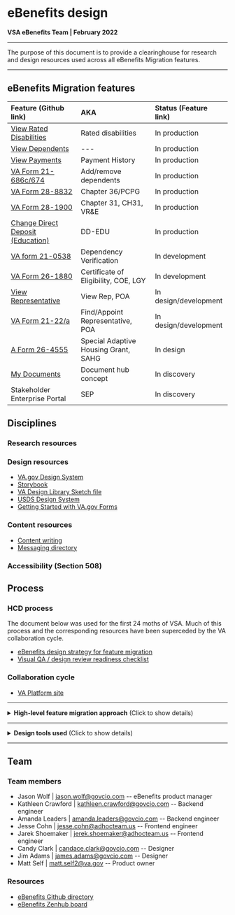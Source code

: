 # eBenefits design
**VSA eBenefits Team | February 2022**

---

The purpose of this document is to provide a clearinghouse for research and design resources used across all eBenefits Migration features.

---

## eBenefits Migration features

| Feature (Github link) | AKA | Status (Feature link) |
| :--- | :--- | :--- |
| [View Rated Disabilities](https://github.com/department-of-veterans-affairs/va.gov-team/tree/master/teams/vsa/teams/ebenefits/features/view-rated-disabilities) | Rated disabilities | In production |
| [View Dependents](https://github.com/department-of-veterans-affairs/va.gov-team/tree/master/teams/vsa/teams/ebenefits/features/view-update-dependents) | --- | In production |
| [View Payments](https://github.com/department-of-veterans-affairs/va.gov-team/tree/master/teams/vsa/teams/ebenefits/features/view-payment-history) | Payment History | In production |
| [VA Form 21-686c/674](https://github.com/department-of-veterans-affairs/va.gov-team/tree/master/teams/vsa/teams/ebenefits/features/view-update-dependents) | Add/remove dependents | In production |
| [VA Form 28-8832](https://github.com/department-of-veterans-affairs/va.gov-team/tree/master/teams/vsa/teams/ebenefits/features/apply-CH36-VRE-counseling) | Chapter 36/PCPG | In production |
| [VA Form 28-1900](https://github.com/department-of-veterans-affairs/va.gov-team/tree/master/teams/vsa/teams/ebenefits/features/apply-vre-ch31) | Chapter 31, CH31, VR&E | In production |
| [Change Direct Deposit (Education)](https://github.com/department-of-veterans-affairs/va.gov-team/tree/master/products/identity-personalization/direct-deposit/edu-direct-deposit) | DD-EDU | In production |
| [VA form 21-0538](https://github.com/department-of-veterans-affairs/va.gov-team/tree/master/teams/vsa/teams/ebenefits/features/dependency-verification) | Dependency Verification | In development |
| [VA Form 26-1880](https://github.com/department-of-veterans-affairs/va.gov-team/tree/master/teams/vsa/teams/ebenefits/features/apply-for-home-loan-COE) | Certificate of Eligibility, COE, LGY | In development |
| [View Representative](https://github.com/department-of-veterans-affairs/va.gov-team/tree/master/teams/vsa/teams/ebenefits/features/view-update-POA) | View Rep, POA | In design/development |
| [VA Form 21-22/a](https://github.com/department-of-veterans-affairs/va.gov-team/tree/master/teams/vsa/teams/ebenefits/features/view-update-POA) | Find/Appoint Representative, POA | In design/development |
| [A Form 26-4555](https://github.com/department-of-veterans-affairs/va.gov-team/tree/master/teams/vsa/teams/ebenefits/features/view-apply-SAHG) | Special Adaptive Housing Grant, SAHG | In design |
| [My Documents](https://github.com/department-of-veterans-affairs/va.gov-team/tree/master/teams/vsa/teams/ebenefits/features/view-my-documents) | Document hub concept | In discovery |
| Stakeholder Enterprise Portal | SEP | In discovery |

## Disciplines

### Research resources

### Design resources
- [VA.gov Design System](https://design.va.gov/)
- [Storybook](https://design.va.gov/storybook/?path=/story/about-introduction--page)
- [VA Design Library Sketch file](https://github.com/department-of-veterans-affairs/va.gov-team/blob/master/platform/design/design-resources/pattern-library/get-started-with-the-pattern-library.md)
- [USDS Design System](https://designsystem.digital.gov/)
- [Getting Started with VA.gov Forms](https://github.com/department-of-veterans-affairs/va.gov-team/blob/master/teams/vsa/design/getting-started-with-va.gov-forms.md)

### Content resources
- [Content writing](https://design.va.gov/content-style-guide/)
- [Messaging directory](https://github.com/department-of-veterans-affairs/va.gov-team/blob/master/platform/design/design-system/guidelines/error-handling/Dictionary.md)

### Accessibility (Section 508)

## Process

### HCD process
The document below was used for the first 24 moths of VSA. Much of this process and the corresponding resources have been superceded by the VA collaboration cycle.

- [eBenefits design strategy for feature migration](https://github.com/department-of-veterans-affairs/va.gov-team/tree/master/teams/vsa/teams/ebenefits/design/strategy)
- [Visual QA / design review readiness checklist](https://github.com/department-of-veterans-affairs/va.gov-team/blob/master/teams/vsa/teams/ebenefits/design/design-review-checklist.md)

### Collaboration cycle
- [VA Platform site](https://depo-platform-documentation.scrollhelp.site/collaboration-cycle/index.html)

---

<details>
  <summary><strong>High-level feature migration approach</strong> (Click to show details)</summary><br>

1. Analyze existing feature
2. Conduct discovery research on existing feature
3. Synthesize analysis and research into lo-fi screens and flows
4. Present synthesis/lo-fi visuals at design review
5. Improve fidelity of screens and flows
6. Provide content for sitewide review
7. Present refined mockups at mid-point review
8. Conduct usability testing
9. Refine/finaize screens and flows
10. Review feature in staging
11. Second usability testing round
12. Review feature in production (if possible)
13. Conduct user acceptance testing
</details>

---

<details>
  <summary><strong>Design tools used</strong> (Click to show details)</summary><br>

- Sketch for Teams
- UXPin
- Adobe XD
- Mural
- Github markdown
- VSCode
</details>  
  
---  

## Team

### Team members

- Jason Wolf | jason.wolf@govcio.com -- eBenefits product manager
- Kathleen Crawford | kathleen.crawford@govcio.com -- Backend engineer
- Amanda Leaders | amanda.leaders@govcio.com -- Backend engineer
- Jesse Cohn | jesse.cohn@adhocteam.us -- Frontend engineer
- Jarek Shoemaker | jerek.shoemaker@adhocteam.us -- Frontend engineer
- Candy Clark | candace.clark@govcio.com -- Designer
- Jim Adams | james.adams@govcio.com -- Designer
- Matt Self | matt.self2@va.gov -- Product owner

### Resources
- [eBenefits Github directory](https://github.com/department-of-veterans-affairs/va.gov-team/tree/master/teams/vsa/teams/ebenefits)
- [eBenefits Zenhub board](https://app.zenhub.com/workspaces/vft-59c95ae5fda7577a9b3184f8/board?labels=vsa-ebenefits&repos=133843125,66304117)

<!--
### Content Guidance Links

### Style Guidance Links
- [VA.gov Design System](https://design.va.gov/)
- [Storybook](https://design.va.gov/storybook/?path=/story/about-introduction--page)
- [VA Design Library Sketch file]()
- [USDS Design System](https://designsystem.digital.gov/)

### Review Processes Links
- [UX/UI Review](https://github.com/department-of-veterans-affairs/va.gov-team/blob/master/platform/design/working-with-platform-design-team.md)
- [VSA Product Approach (Google Doc)](https://docs.google.com/document/d/1BtIHL5KRl9ln20FONWpBjQzTDveU_wyKqWCL5R-6MB8/edit?ts=5d9507d5#heading=h.bu00ebtvll88)
- [Review Readiness Checklist](https://github.com/department-of-veterans-affairs/va.gov-team/blob/master/teams/vsa/teams/ebenefits/design/design-review-checklist.md)
-->
